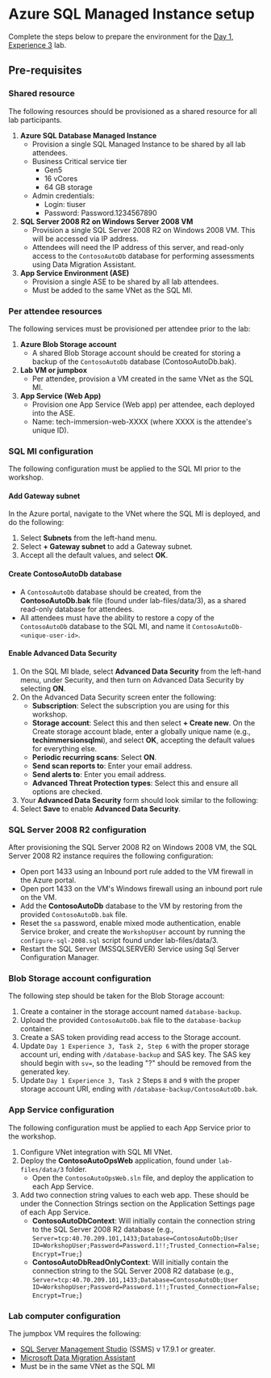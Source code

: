 # Azure SQL Managed Instance setup

Complete the steps below to prepare the environment for the [Day 1, Experience 3](../../../day1-exp3/README.md) lab.

## Pre-requisites

### Shared resource

The following resources should be provisioned as a shared resource for all lab participants.

1. **Azure SQL Database Managed Instance**
   - Provision a single SQL Managed Instance to be shared by all lab attendees.
   - Business Critical service tier
     - Gen5
     - 16 vCores
     - 64 GB storage
   - Admin credentials:
     - Login: tiuser
     - Password: Password.1234567890
2. **SQL Server 2008 R2 on Windows Server 2008 VM**
   - Provision a single SQL Server 2008 R2 on Windows 2008 VM. This will be accessed via IP address.
   - Attendees will need the IP address of this server, and read-only access to the `ContosoAutoDb` database for performing assessments using Data Migration Assistant.
3. **App Service Environment (ASE)**
   - Provision a single ASE to be shared by all lab attendees.
   - Must be added to the same VNet as the SQL MI.

### Per attendee resources

The following services must be provisioned per attendee prior to the lab:

1. **Azure Blob Storage account**
   - A shared Blob Storage account should be created for storing a backup of the `ContosoAutoDb` database (ContosoAutoDb.bak).
2. **Lab VM or jumpbox**
   - Per attendee, provision a VM created in the same VNet as the SQL MI.
3. **App Service (Web App)**
   - Provision one App Service (Web app) per attendee, each deployed into the ASE.
   - Name: tech-immersion-web-XXXX (where XXXX is the attendee's unique ID).

### SQL MI configuration

The following configuration must be applied to the SQL MI prior to the workshop.

#### Add Gateway subnet

In the Azure portal, navigate to the VNet where the SQL MI is deployed, and do the following:

1. Select **Subnets** from the left-hand menu.
2. Select **+ Gateway subnet** to add a Gateway subnet.
3. Accept all the default values, and select **OK**.

#### Create ContosoAutoDb database

- A `ContosoAutoDb` database should be created, from the **ContosoAutoDb.bak** file (found under lab-files/data/3), as a shared read-only database for attendees.
- All attendees must have the ability to restore a copy of the `ContosoAutoDb` database to the SQL MI, and name it `ContosoAutoDb-<unique-user-id>`.

#### Enable Advanced Data Security

1. On the SQL MI blade, select **Advanced Data Security** from the left-hand menu, under Security, and then turn on Advanced Data Security by selecting **ON**.
2. On the Advanced Data Security screen enter the following:
   - **Subscription**: Select the subscription you are using for this workshop.
   - **Storage account**: Select this and then select **+ Create new**. On the Create storage account blade, enter a globally unique name (e.g., **techimmersionsqlmi**), and select **OK**, accepting the default values for everything else.
   - **Periodic recurring scans**: Select **ON**.
   - **Send scan reports to**: Enter your email address.
   - **Send alerts to**: Enter you email address.
   - **Advanced Threat Protection types**: Select this and ensure all options are checked.
3. Your **Advanced Data Security** form should look similar to the following:
4. Select **Save** to enable **Advanced Data Security**.

### SQL Server 2008 R2 configuration

After provisioning the SQL Server 2008 R2 on Windows 2008 VM, the SQL Server 2008 R2 instance requires the following configuration:

- Open port 1433 using an Inbound port rule added to the VM firewall in the Azure portal.
- Open port 1433 on the VM's Windows firewall using an inbound port rule on the VM.
- Add the **ContosoAutoDb** database to the VM by restoring from the provided `ContosoAutoDb.bak` file.
- Reset the `sa` password, enable mixed mode authentication, enable Service broker, and create the `WorkshopUser` account by running the `configure-sql-2008.sql` script found under lab-files/data/3.
- Restart the SQL Server (MSSQLSERVER) Service using Sql Server Configuration Manager.

### Blob Storage account configuration

The following step should be taken for the Blob Storage account:

1. Create a container in the storage account named `database-backup`.
2. Upload the provided `ContosoAutoDb.bak` file to the `database-backup` container.
3. Create a SAS token providing read access to the Storage account.
4. Update `Day 1 Experience 3, Task 2, Step 6` with the proper storage account uri, ending with `/database-backup` and SAS key. The SAS key should begin with `sv=`, so the leading "?" should be removed from the generated key.
5. Update `Day 1 Experience 3, Task 2` Steps `8` and `9` with the proper storage account URI, ending with `/database-backup/ContosoAutoDb.bak`.

### App Service configuration

The following configuration must be applied to each App Service prior to the workshop.

1. Configure VNet integration with SQL MI VNet.
2. Deploy the **ContosoAutoOpsWeb** application, found under `lab-files/data/3` folder.
   - Open the `ContosoAutoOpsWeb.sln` file, and deploy the application to each App Service.
3. Add two connection string values to each web app. These should be under the Connection Strings section on the Application Settings page of each App Service.
   - **ContosoAutoDbContext**: Will initially contain the connection string to the SQL Server 2008 R2 database (e.g., `Server=tcp:40.70.209.101,1433;Database=ContosoAutoDb;User ID=WorkshopUser;Password=Password.1!!;Trusted_Connection=False;Encrypt=True;`)
   - **ContosoAutoDbReadOnlyContext**: Will initially contain the connection string to the SQL Server 2008 R2 database (e.g., `Server=tcp:40.70.209.101,1433;Database=ContosoAutoDb;User ID=WorkshopUser;Password=Password.1!!;Trusted_Connection=False;Encrypt=True;`)

### Lab computer configuration

The jumpbox VM requires the following:

- [SQL Server Management Studio](https://go.microsoft.com/fwlink/?linkid=2043154) (SSMS) v 17.9.1 or greater.
- [Microsoft Data Migration Assistant](https://www.microsoft.com/download/details.aspx?id=53595)
- Must be in the same VNet as the SQL MI
